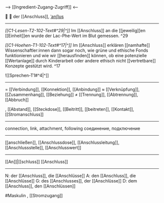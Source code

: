 --> [[Ingredient-Zugang-Zugriff]] <--

🔌 🔵 der [[Anschluss]], [ˈanʃlʊs](https://youglish.com/pronounce/Anschluss/german)

---
*[[C1-Lesen-T2-102-Text#^29|^]]* Im [[Anschluss]] an die [[jeweilig]]en [[Einheit]]en wurde der Lac-Phe-Wert im Blut gemessen. ^29


*[[C1-Hoehen-T1-102-Text#^17|^]]* Im [[Anschluss]] erklären [[namhafte]] Wissenschaftler:innen dann sogar noch, wie grüne und ethische Fonds funktionieren und wie wir [[herausfinden]] können, ob eine potenzielle [[Wertanlage]] durch Kinderarbeit oder andere ethisch nicht [[vertretbare]] Konzepte gestützt wird. ^17


![[Sprechen-T1#^4|^]]

---
= [[Verbindung]], [[Konnektion]], [[Anbindung]]
≈ [[Verknüpfung]], [[Zusammenhang]], [[Beziehung]]
≠ [[Trennung]], [[Abtrennung]], [[Abbruch]]

, [[Abstand]], [[Steckdose]], [[Beitritt]], [[beitreten]], [[Kontakt]], [[Stromanschluss]]


---
connection, link, attachment, following
соединение, подключение

---
[[anschließen]], [[Anschlussdose]], [[Anschlussleitung]], [[Anschlussstelle]], [[Anschlusswert]]

---
[[An]]|[[schluss]]
[[Anschluss]]


---
N: der [[Anschluss]], die [[Anschlüsse]]
A: den [[Anschluss]], die [[Anschlüsse]]
G: des [[Anschlusses]], der [[Anschlüsse]]
D: dem [[Anschluss]], den [[Anschlüssen]]


#Maskulin , [[Stromzugang]]